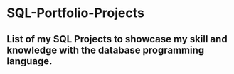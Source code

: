 # SQL-Portfolio-Projects
## List of my SQL Projects to showcase my skill and knowledge with the database programming language.

